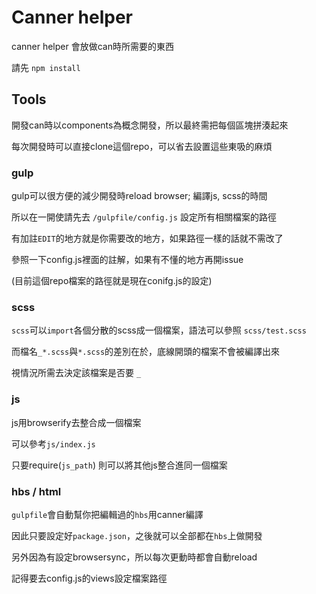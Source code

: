 # Canner helper

canner helper 會放做can時所需要的東西

請先 `npm install`

## Tools

開發can時以components為概念開發，所以最終需把每個區塊拼湊起來

每次開發時可以直接clone這個repo，可以省去設置這些東吸的麻煩

### gulp

gulp可以很方便的減少開發時reload browser; 編譯js, scss的時間

所以在一開使請先去 `/gulpfile/config.js` 設定所有相關檔案的路徑

有加註`EDIT`的地方就是你需要改的地方，如果路徑一樣的話就不需改了

參照一下config.js裡面的註解，如果有不懂的地方再開issue

(目前這個repo檔案的路徑就是現在conifg.js的設定)

### scss

`scss`可以`import`各個分散的scss成一個檔案，語法可以參照 `scss/test.scss`

而檔名`_*.scss`與`*.scss`的差別在於，底線開頭的檔案不會被編譯出來

視情況所需去決定該檔案是否要 `_`


### js

js用browserify去整合成一個檔案

可以參考`js/index.js`

只要require(`js_path`) 則可以將其他js整合進同一個檔案

### hbs / html

`gulpfile`會自動幫你把編輯過的`hbs`用canner編譯

因此只要設定好`package.json`，之後就可以全部都在`hbs`上做開發

另外因為有設定browsersync，所以每次更動時都會自動reload

記得要去config.js的views設定檔案路徑